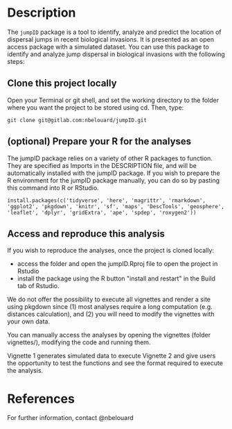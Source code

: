 # Description

The ```jumpID``` package is a tool to identify, analyze and predict the location of dispersal jumps in recent biological invasions. It is presented as an open access package with a simulated dataset. You can use this package to identify and analyze jump dispersal in biological invasions with the following steps:

## Clone this project locally

Open your Terminal or git shell, and set the working directory to the folder where you want the project to be stored using cd. Then, type:

```
git clone git@gitlab.com:nbelouard/jumpID.git
```

## (optional) Prepare your R for the analyses

The jumpID package relies on a variety of other R packages to function. They are specified as Imports in the DESCRIPTION file, and will be automatically installed with the jumpID package. If you wish to prepare the R environment for the jumpID package manually, you can do so by pasting this command into R or RStudio.

```
install.packages(c('tidyverse', 'here', 'magrittr', 'rmarkdown', 'ggplot2', 'pkgdown', 'knitr', 'sf', 'maps', 'DescTools', 'geosphere', 'leaflet', 'dplyr', 'gridExtra', 'ape', 'spdep', 'roxygen2'))
```

## Access and reproduce this analysis

If you wish to reproduce the analyses, once the project is cloned locally:
- access the folder and open the jumpID.Rproj file to open the project in Rstudio
- install the package using the R button "install and restart" in the Build tab of Rstudio. 

We do not offer the possibility to execute all vignettes and render a site using pkgdown since (1) most analyses require a long computation (e.g. distances calculation), and (2) you will need to modify the vignettes with your own data.

You can manually access the analyses by opening the vignettes (folder vignettes/), modifying the code and running them.

Vignette 1 generates simulated data to execute Vignette 2 and give users the opportunity to test the functions and see the format required to execute the analysis.

# References

For further information, contact @nbelouard
